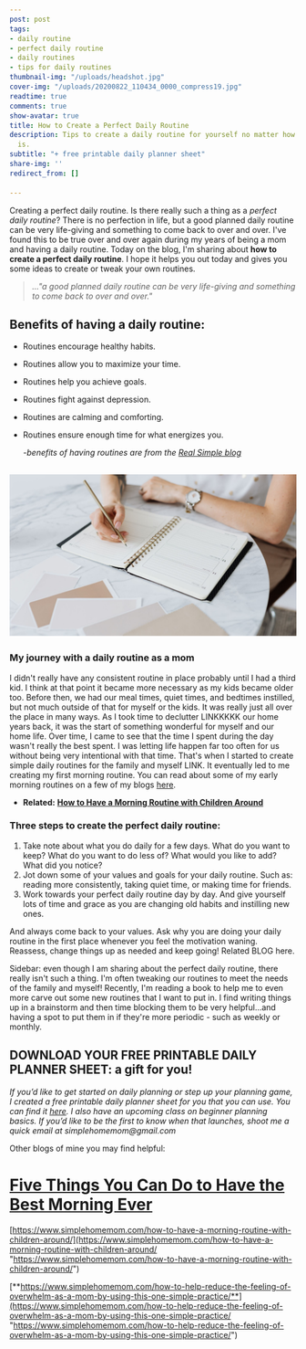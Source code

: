 ```yaml
---
post: post
tags:
- daily routine
- perfect daily routine
- daily routines
- tips for daily routines
thumbnail-img: "/uploads/headshot.jpg"
cover-img: "/uploads/20200822_110434_0000_compress19.jpg"
readtime: true
comments: true
show-avatar: true
title: How to Create a Perfect Daily Routine
description: Tips to create a daily routine for yourself no matter how busy your life
  is.
subtitle: "+ free printable daily planner sheet"
share-img: ''
redirect_from: []

---
```

Creating a perfect daily routine. Is there really such a thing as a _perfect daily routine_? There is no perfection in life, but a good planned daily routine can be very life-giving and something to come back to over and over. I've found this to be true over and over again during my years of being a mom and having a daily routine. Today on the blog, I'm sharing about **how to create a perfect daily routine**. I hope it helps you out today and gives you some ideas to create or tweak your own routines.

> _..."a good planned daily routine can be very life-giving and something to come back to over and over."_

## Benefits of having a daily routine:

* Routines encourage healthy habits.
* Routines allow you to maximize your time.
* Routines help you achieve goals.
* Routines fight against depression.
* Routines are calming and comforting.
* Routines ensure enough time for what energizes you.

  _-benefits of having routines are from the_ [_Real Simple blog_](https://www.realsimple.com/work-life/life-strategies/benefits-of-routines)

## ![A woman sitting at a table with her planner.](/uploads/how-to-create-a-perfect-daily-routine-shm.jpg "How to Create a Perfect Daily Routine SHM")

### My journey with a daily routine as a mom

I didn't really have any consistent routine in place probably until I had a third kid. I think at that point it became more necessary as my kids became older too. Before then, we had our meal times, quiet times, and bedtimes instilled, but not much outside of that for myself or the kids. It was really just all over the place in many ways. As I took time to declutter LINKKKKK our home years back, it was the start of something wonderful for myself and our home life. Over time, I came to see that the time I spent during the day wasn't really the best spent. I was letting life happen far too often for us without being very intentional with that time. That's when I started to create simple daily routines for the family and myself LINK. It eventually led to me creating my first morning routine. You can read about some of my early morning routines on a few of my blogs [here](https://www.simplehomemom.com/tags/#morning%20routine%20with%20kids).

* **Related:** [**How to Have a Morning Routine with Children Around**](https://www.simplehomemom.com/how-to-have-a-morning-routine-with-children-around/)

### Three steps to create the perfect daily routine:

1. Take note about what you do daily for a few days. What do you want to keep? What do you want to do less of? What would you like to add? What did you notice?
2. Jot down some of your values and goals for your daily routine. Such as: reading more consistently, taking quiet time, or making time for friends.
3. Work towards your perfect daily routine day by day. And give yourself lots of time and grace as you are changing old habits and instilling new ones.

And always come back to your values. Ask why you are doing your daily routine in the first place whenever you feel the motivation waning. Reassess, change things up as needed and keep going! Related BLOG here.

Sidebar: even though I am sharing about the perfect daily routine, there really isn't such a thing. I'm often tweaking our routines to meet the needs of the family and myself! Recently, I'm reading a book to help me to even more carve out some new routines that I want to put in. I find writing things up in a brainstorm and then time blocking them to be very helpful...and having a spot to put them in if they're more periodic - such as weekly or monthly.

## DOWNLOAD YOUR FREE PRINTABLE DAILY PLANNER SHEET: a gift for you!

_If you’d like to get started on daily planning or step up your planning game, I created a free printable daily planner sheet for you that you can use. You can find it_ [_here_](https://mailchi.mp/367852d64614/free-printable-daily-planner-sheet)_. I also have an upcoming class on beginner planning basics. If you’d like to be the first to know when that launches, shoot me a quick email at simplehomemom@gmail.com_

Other blogs of mine you may find helpful:

# [Five Things You Can Do to Have the Best Morning Ever](https://www.simplehomemom.com/five-things/)

[https://www.simplehomemom.com/how-to-have-a-morning-routine-with-children-around/](https://www.simplehomemom.com/how-to-have-a-morning-routine-with-children-around/ "https://www.simplehomemom.com/how-to-have-a-morning-routine-with-children-around/")

[**https://www.simplehomemom.com/how-to-help-reduce-the-feeling-of-overwhelm-as-a-mom-by-using-this-one-simple-practice/**](https://www.simplehomemom.com/how-to-help-reduce-the-feeling-of-overwhelm-as-a-mom-by-using-this-one-simple-practice/ "https://www.simplehomemom.com/how-to-help-reduce-the-feeling-of-overwhelm-as-a-mom-by-using-this-one-simple-practice/")